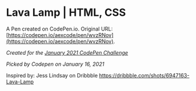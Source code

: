 # Lava Lamp | HTML, CSS

A Pen created on CodePen.io. Original URL: [https://codepen.io/aexcode/pen/wvzRNov](https://codepen.io/aexcode/pen/wvzRNov).

_Created for the [January 2021 CodePen Challenge](https://codepen.io/challenges/2021/January)_

_Picked by Codepen on January 16, 2021_

Inspired by: Jess Lindsay on Dribbble
https://dribbble.com/shots/6947163-Lava-Lamp
